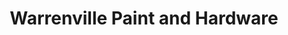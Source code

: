 ---
title: "Warrenville Paint and Hardware"
url: /warren-township/warrenville-paint-and-hardware/
shop: doityourself
---